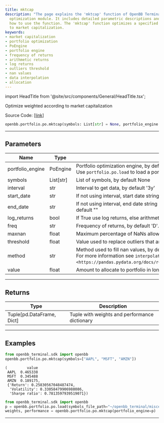 ```yaml
---
title: mktcap
description: "The page explains the 'mktcap' function of OpenBB Terminal's portfolio"
  optimization module. It includes detailed parametric descriptions and examples showing
  how to use the function. The 'mktcap' function optimizes a specified portfolio according
  to market capitalization.
keywords:
- market capitalization
- portfolio optimization
- PoEngine
- portfolio engine
- frequency of returns
- arithmetic returns
- log returns
- outliers threshold
- nan values
- data interpolation
- allocation
---
```


import HeadTitle from '@site/src/components/General/HeadTitle.tsx';

<HeadTitle title="portfolio.po.mktcap - Reference | OpenBB SDK Docs" />

Optimize weighted according to market capitalization

Source Code: [[link](https://github.com/OpenBB-finance/OpenBBTerminal/tree/main/openbb_terminal/portfolio/portfolio_optimization/po_model.py#L2135)]

```python
openbb.portfolio.po.mktcap(symbols: List[str] = None, portfolio_engine: portfolio_optimization.po_engine.PoEngine = None, kwargs: Any)
```

---

## Parameters

| Name | Type | Description | Default | Optional |
| ---- | ---- | ----------- | ------- | -------- |
| portfolio_engine | PoEngine | Portfolio optimization engine, by default None<br/>Use `portfolio.po.load` to load a portfolio engine | None | True |
| symbols | List[str] | List of symbols, by default None | None | True |
| interval | str | Interval to get data, by default '3y' | None | True |
| start_date | str | If not using interval, start date string (YYYY-MM-DD), by default "" | None | True |
| end_date | str | If not using interval, end date string (YYYY-MM-DD). If empty use last weekday, by default "" | None | True |
| log_returns | bool | If True use log returns, else arithmetic returns, by default False | None | True |
| freq | str | Frequency of returns, by default 'D'. Options: 'D' for daily, 'W' for weekly, 'M' for monthly | None | True |
| maxnan | float | Maximum percentage of NaNs allowed in the data, by default 0.05 | None | True |
| threshold | float | Value used to replace outliers that are higher than threshold, by default 0.0 | None | True |
| method | str | Method used to fill nan values, by default 'time'<br/>For more information see `interpolate <https://pandas.pydata.org/docs/reference/api/pandas.DataFrame.interpolate.html>`__. | None | True |
| value | float | Amount to allocate to portfolio in long positions, by default 1.0 | None | True |


---

## Returns

| Type | Description |
| ---- | ----------- |
| Tuple[pd.DataFrame, Dict] | Tuple with weights and performance dictionary |
---

## Examples

```python
from openbb_terminal.sdk import openbb
openbb.portfolio.po.mktcap(symbols=["AAPL", "MSFT", "AMZN"])
```

```
(         value
 AAPL  0.465338
 MSFT  0.345488
 AMZN  0.189175,
 {'Return': 0.25830567048487474,
  'Volatility': 0.33058479906988086,
  'Sharpe ratio': 0.7813597939519071})
```
```python
from openbb_terminal.sdk import openbb
p = openbb.portfolio.po.load(symbols_file_path="~/openbb_terminal/miscellaneous/portfolio_examples/allocation/60_40_Portfolio.xlsx")
weights, performance = openbb.portfolio.po.mktcap(portfolio_engine=p)
```

---
